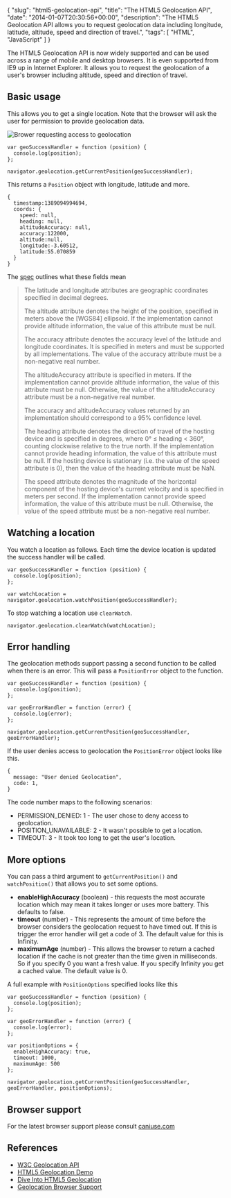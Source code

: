 {
  "slug": "html5-geolocation-api",
  "title": "The HTML5 Geolocation API",
  "date": "2014-01-07T20:30:56+00:00",
  "description": "The HTML5 Geolocation API allows you to request geolocation data including longitude, latitude, altitude, speed and direction of travel.",
  "tags": [
    "HTML",
    "JavaScript"
  ]
}

The HTML5 Geolocation API is now widely supported and can be used across a range of mobile and desktop browsers. It is even supported from IE9 up in Internet Explorer. It allows you to request the geolocation of a user's browser including altitude, speed and direction of travel.

## Basic usage

This allows you to get a single location. Note that the browser will ask the user for permission to provide geolocation data.

![Brower requesting access to geolocation][5]

    var geoSuccessHandler = function (position) { 
      console.log(position);
    };

    navigator.geolocation.getCurrentPosition(geoSuccessHandler);

This returns a `Position` object with longitude, latitude and more.

    { 
      timestamp:1389094994694,
      coords: {
        speed: null,
        heading: null,
        altitudeAccuracy: null,
        accuracy:122000,
        altitude:null,
        longitude:-3.60512,
        latitude:55.070859
      }
    }

The [spec][1] outlines what these fields mean

> The latitude and longitude attributes are geographic coordinates specified in decimal degrees.
>
> The altitude attribute denotes the height of the position, specified in meters above the [WGS84] ellipsoid. If the implementation cannot provide altitude information, the value of this attribute must be null.
> 
> The accuracy attribute denotes the accuracy level of the latitude and longitude coordinates. It is specified in meters and must be supported by all implementations. The value of the accuracy attribute must be a non-negative real number.
>
> The altitudeAccuracy attribute is specified in meters. If the implementation cannot provide altitude information, the value of this attribute must be null. Otherwise, the value of the altitudeAccuracy attribute must be a non-negative real number.
>
> The accuracy and altitudeAccuracy values returned by an implementation should correspond to a 95% confidence level.
>
> The heading attribute denotes the direction of travel of the hosting device and is specified in degrees, where 0° ≤ heading < 360°, counting clockwise relative to the true north. If the implementation cannot provide heading information, the value of this attribute must be null. If the hosting device is stationary (i.e. the value of the speed attribute is 0), then the value of the heading attribute must be NaN.
>
> The speed attribute denotes the magnitude of the horizontal component of the hosting device's current velocity and is specified in meters per second. If the implementation cannot provide speed information, the value of this attribute must be null. Otherwise, the value of the speed attribute must be a non-negative real number.

## Watching a location

You watch a location as follows. Each time the device location is updated the success handler will be called.

    var geoSuccessHandler = function (position) { 
      console.log(position);
    };

    var watchLocation = navigator.geolocation.watchPosition(geoSuccessHandler);

To stop watching a location use `clearWatch`.

    navigator.geolocation.clearWatch(watchLocation);

## Error handling

The geolocation methods support passing a second function to be called when there is an error. This will pass a `PositionError` object to the function.

    var geoSuccessHandler = function (position) { 
      console.log(position); 
    };

    var geoErrorHandler = function (error) { 
      console.log(error); 
    };

    navigator.geolocation.getCurrentPosition(geoSuccessHandler, geoErrorHandler);

If the user denies access to geolocation the `PositionError` object looks like this.

    { 
      message: "User denied Geolocation", 
      code: 1, 
    }

The code number maps to the following scenarios:

* PERMISSION_DENIED: 1 - The user chose to deny access to geolocation.
* POSITION_UNAVAILABLE: 2 - It wasn't possible to get a location.
* TIMEOUT: 3 - It took too long to get the user's location.

## More options

You can pass a third argument to `getCurrentPosition()` and `watchPosition()` that allows you to set some options.

* <strong>enableHighAccuracy</strong> (boolean) - this requests the most accurate location which may mean it takes longer or uses more battery. This defaults to false.
* <strong>timeout</strong> (number) - This represents the amount of time before the browser considers the geolocation request to have timed out. If this is trigger the error handler will get a code of 3. The default value for this is Infinity.
* <strong>maximumAge</strong> (number) - This allows the browser to return a cached location if the cache is not greater than the time given in milliseconds. So if you specify 0 you want a fresh value. If you specify Infinity you get a cached value. The default value is 0.

A full example with `PositionOptions` specified looks like this

    var geoSuccessHandler = function (position) { 
      console.log(position); 
    };

    var geoErrorHandler = function (error) { 
      console.log(error);
    };

    var positionOptions = {
      enableHighAccuracy: true,
      timeout: 1000,
      maximumAge: 500
    };

    navigator.geolocation.getCurrentPosition(geoSuccessHandler, geoErrorHandler, positionOptions);

## Browser support

For the latest browser support please consult [caniuse.com][4]

## References 

* [W3C Geolocation API][1]
* [HTML5 Geolocation Demo][2]
* [Dive Into HTML5 Geolocation][3]
* [Geolocation Browser Support][4]

[1]: http://www.w3.org/TR/geolocation-API/
[2]: http://html5demos.com/geo
[3]: http://diveintohtml5.info/geolocation.html
[4]: http://caniuse.com/#feat=geolocation
[5]: http://shapeshed.com/images/articles/geolocation-permission.png
